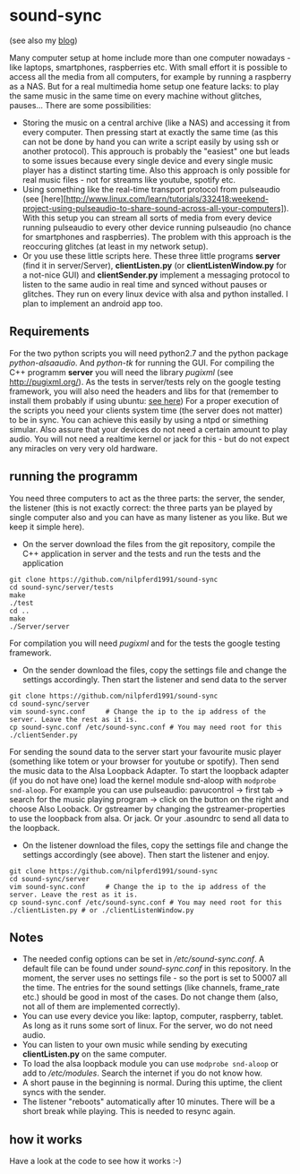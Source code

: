 sound-sync
==========
(see also my [blog](http://nilpro.blogspot.de/))

Many computer setup at home include more than one computer nowadays - like laptops, smartphones, raspberries etc. With small effort it is possible to access all the media from all computers, for example by running a raspberry as a NAS. 
But for a real multimedia home setup one feature lacks: to play the same music in the same time on every machine without glitches, pauses... 
There are some possibilities:
* Storing the music on a central archive (like a NAS) and accessing it from every computer. Then pressing start at exactly the same time (as this can not be done by hand you can write a script easily by using ssh or another protocol). This approuch is probably the "easiest" one but leads to some issues because every single device and every single music player has a distinct starting time. Also this approach is only possible for real music files - not for streams like youtube, spotify etc.
* Using something like the real-time transport protocol from pulseaudio (see [here][http://www.linux.com/learn/tutorials/332418:weekend-project-using-pulseaudio-to-share-sound-across-all-your-computers]). With this setup you can stream all sorts of media from every device running pulseaudio to every other device running pulseaudio (no chance for smartphones and raspberries). The problem with this approach is the reoccuring glitches (at least in my network setup).
* Or you use these little scripts here. These three little programs **server** (find it in server/Server), **clientListen.py** (or **clientListenWindow.py** for a not-nice GUI) and **clientSender.py** implement a messaging protocol to listen to the same audio in real time and synced without pauses or glitches. They run on every linux device with alsa and python installed. I plan to implement an android app too.


Requirements
-----------

For the two python scripts you will need python2.7 and the python package *python-alsaaudio*. And *python-tk* for running the GUI.
For compiling the C++ programm **server** you will need the library *pugixml* (see http://pugixml.org/). As the tests in server/tests rely on the google testing framework, you will also need the headers and libs for that (remember to install them probably if using ubuntu: [see here](http://askubuntu.com/questions/145887/why-no-library-files-installed-for-google-test))
For a proper execution of the scripts you need your clients system time (the server does not matter) to be in sync. You can achieve this easily by using a ntpd or simething simular. Also assure that your devices do not need a certain amount to play audio. You will not need a realtime kernel or jack for this - but do not expect any miracles on very very old hardware.


running the programm
------------------------------------

You need three computers to act as the three parts: the server, the sender, the listener (this is not exactly correct: the three parts yan be played by single computer also and you can have as many listener as you like. But we keep it simple here).
* On the server download the files from the git repository, compile the C++ application in server and the tests and run the tests and the application
```
git clone https://github.com/nilpferd1991/sound-sync
cd sound-sync/server/tests
make
./test
cd ..
make
./Server/server
```
For compilation you will need *pugixml* and for the tests the google testing framework.
* On the sender download the files, copy the settings file and change the settings accordingly. Then start the listener and send data to the server
```
git clone https://github.com/nilpferd1991/sound-sync
cd sound-sync/server
vim sound-sync.conf		# Change the ip to the ip address of the server. Leave the rest as it is.
cp sound-sync.conf /etc/sound-sync.conf # You may need root for this
./clientSender.py
```
For sending the sound data to the server start your favourite music player (something like totem or your browser for youtube or spotify). Then send the music data to the Alsa Loopback Adapter. To start the loopback adapter (if you do not have one) load the kernel module snd-aloop with `modprobe snd-aloop`.
For example you can use pulseaudio:
pavucontrol -> first tab -> search for the music playing program -> click on the button on the right and choose Also Looback.
Or gstreamer by changing the gstreamer-properties to use the loopback from alsa.
Or jack.
Or your .asoundrc to send all data to the loopback.

* On the listener download the files, copy the settings file and change the settings accordingly (see above). Then start the listener and enjoy.
```
git clone https://github.com/nilpferd1991/sound-sync
cd sound-sync/server
vim sound-sync.conf		# Change the ip to the ip address of the server. Leave the rest as it is.
cp sound-sync.conf /etc/sound-sync.conf # You may need root for this
./clientListen.py # or ./clientListenWindow.py
```

Notes
-----

* The needed config options can be set in */etc/sound-sync.conf*. A default file can be found under *sound-sync.conf* in this repository. In the moment, the server uses no settings file - so the port is set to 50007 all the time. The entries for the sound settings (like channels, frame_rate etc.) should be good in most of the cases. Do not change them (also, not all of them are implemented correctly).
* You can use every device you like: laptop, computer, raspberry, tablet. As long as it runs some sort of linux. For the server, wo do not need audio.
* You can listen to your own music while sending by executing **clientListen.py** on the same computer.
* To load the alsa loopback module you can use `modprobe snd-aloop` or add to */etc/modules*. Search the internet if you do not know how.
* A short pause in the beginning is normal. During this uptime, the client syncs with the sender. 
* The listener "reboots" automatically after 10 minutes. There will be a short break while playing. This is needed to resync again.

how it works
------------

Have a look at the code to see how it works :-)
